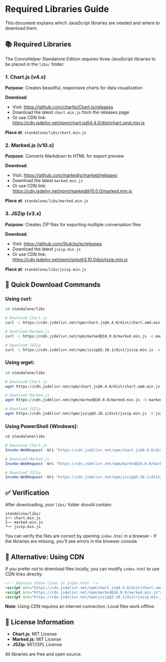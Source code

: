 # Required Libraries Guide

This document explains which JavaScript libraries are needed and where to download them.

## 📚 Required Libraries

The ConvoHelper Standalone Edition requires three JavaScript libraries to be placed in the `libs/` folder:

### 1. Chart.js (v4.x)
**Purpose**: Creates beautiful, responsive charts for data visualization

**Download**:
- Visit: https://github.com/chartjs/Chart.js/releases
- Download the latest `chart.min.js` from the releases page
- Or use CDN link: https://cdn.jsdelivr.net/npm/chart.js@4.4.0/dist/chart.umd.min.js

**Place at**: `standalone/libs/chart.min.js`

### 2. Marked.js (v10.x)
**Purpose**: Converts Markdown to HTML for export preview

**Download**:
- Visit: https://github.com/markedjs/marked/releases
- Download the latest `marked.min.js`
- Or use CDN link: https://cdn.jsdelivr.net/npm/marked@10.0.0/marked.min.js

**Place at**: `standalone/libs/marked.min.js`

### 3. JSZip (v3.x)
**Purpose**: Creates ZIP files for exporting multiple conversation files

**Download**:
- Visit: https://github.com/Stuk/jszip/releases
- Download the latest `jszip.min.js`
- Or use CDN link: https://cdn.jsdelivr.net/npm/jszip@3.10.1/dist/jszip.min.js

**Place at**: `standalone/libs/jszip.min.js`

## 🚀 Quick Download Commands

### Using curl:
```bash
cd standalone/libs

# Download Chart.js
curl -L https://cdn.jsdelivr.net/npm/chart.js@4.4.0/dist/chart.umd.min.js -o chart.min.js

# Download Marked.js
curl -L https://cdn.jsdelivr.net/npm/marked@10.0.0/marked.min.js -o marked.min.js

# Download JSZip
curl -L https://cdn.jsdelivr.net/npm/jszip@3.10.1/dist/jszip.min.js -o jszip.min.js
```

### Using wget:
```bash
cd standalone/libs

# Download Chart.js
wget https://cdn.jsdelivr.net/npm/chart.js@4.4.0/dist/chart.umd.min.js -O chart.min.js

# Download Marked.js
wget https://cdn.jsdelivr.net/npm/marked@10.0.0/marked.min.js -O marked.min.js

# Download JSZip
wget https://cdn.jsdelivr.net/npm/jszip@3.10.1/dist/jszip.min.js -O jszip.min.js
```

### Using PowerShell (Windows):
```powershell
cd standalone\libs

# Download Chart.js
Invoke-WebRequest -Uri "https://cdn.jsdelivr.net/npm/chart.js@4.4.0/dist/chart.umd.min.js" -OutFile "chart.min.js"

# Download Marked.js
Invoke-WebRequest -Uri "https://cdn.jsdelivr.net/npm/marked@10.0.0/marked.min.js" -OutFile "marked.min.js"

# Download JSZip
Invoke-WebRequest -Uri "https://cdn.jsdelivr.net/npm/jszip@3.10.1/dist/jszip.min.js" -OutFile "jszip.min.js"
```

## ✅ Verification

After downloading, your `libs/` folder should contain:
```
standalone/libs/
├── chart.min.js
├── marked.min.js
└── jszip.min.js
```

You can verify the files are correct by opening `index.html` in a browser - if the libraries are missing, you'll see errors in the browser console.

## 🔄 Alternative: Using CDN

If you prefer not to download files locally, you can modify `index.html` to use CDN links directly:

```html
<!-- Replace these lines in index.html -->
<script src="https://cdn.jsdelivr.net/npm/chart.js@4.4.0/dist/chart.umd.min.js"></script>
<script src="https://cdn.jsdelivr.net/npm/marked@10.0.0/marked.min.js"></script>
<script src="https://cdn.jsdelivr.net/npm/jszip@3.10.1/dist/jszip.min.js"></script>
```

**Note**: Using CDN requires an internet connection. Local files work offline.

## 📖 License Information

- **Chart.js**: MIT License
- **Marked.js**: MIT License  
- **JSZip**: MIT/GPL License

All libraries are free and open source.
